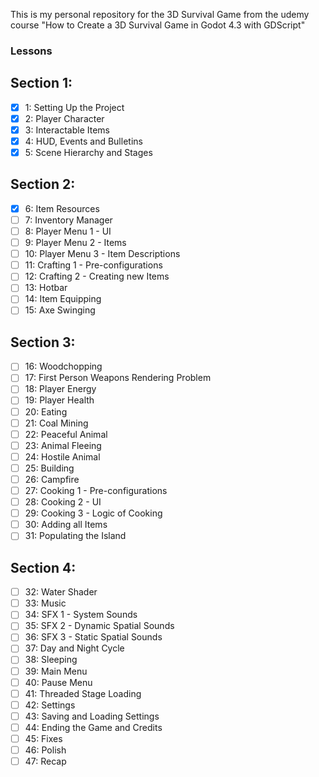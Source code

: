 This is my personal repository for the 3D Survival Game from the udemy course "How to Create a 3D Survival Game in Godot 4.3 with GDScript"

### Lessons

## Section 1:
- [x] 1: Setting Up the Project
- [x] 2: Player Character
- [x] 3: Interactable Items
- [x] 4: HUD, Events and Bulletins
- [x] 5: Scene Hierarchy and Stages

## Section 2:
- [x] 6: Item Resources
- [ ] 7: Inventory Manager
- [ ] 8: Player Menu 1 - UI
- [ ] 9: Player Menu 2 - Items
- [ ] 10: Player Menu 3 - Item Descriptions
- [ ] 11: Crafting 1 - Pre-configurations
- [ ] 12: Crafting 2 - Creating new Items
- [ ] 13: Hotbar
- [ ] 14: Item Equipping
- [ ] 15: Axe Swinging

## Section 3:
- [ ] 16: Woodchopping
- [ ] 17: First Person Weapons Rendering Problem
- [ ] 18: Player Energy
- [ ] 19: Player Health
- [ ] 20: Eating
- [ ] 21: Coal Mining
- [ ] 22: Peaceful Animal
- [ ] 23: Animal Fleeing
- [ ] 24: Hostile Animal
- [ ] 25: Building
- [ ] 26: Campfire
- [ ] 27: Cooking 1 - Pre-configurations
- [ ] 28: Cooking 2 - UI
- [ ] 29: Cooking 3 - Logic of Cooking
- [ ] 30: Adding all Items
- [ ] 31: Populating the Island

## Section 4:
- [ ] 32: Water Shader
- [ ] 33: Music
- [ ] 34: SFX 1 - System Sounds
- [ ] 35: SFX 2 - Dynamic Spatial Sounds
- [ ] 36: SFX 3 - Static Spatial Sounds
- [ ] 37: Day and Night Cycle
- [ ] 38: Sleeping
- [ ] 39: Main Menu
- [ ] 40: Pause Menu
- [ ] 41: Threaded Stage Loading
- [ ] 42: Settings
- [ ] 43: Saving and Loading Settings
- [ ] 44: Ending the Game and Credits
- [ ] 45: Fixes
- [ ] 46: Polish
- [ ] 47: Recap
